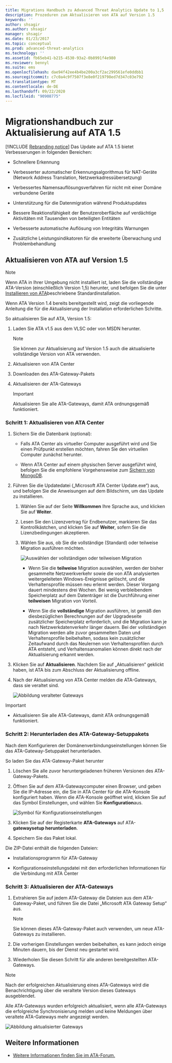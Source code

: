 ```yaml
---
title: Migrations Handbuch zu Advanced Threat Analytics Update to 1,5
description: Prozeduren zum Aktualisieren von ATA auf Version 1.5
keywords: ''
author: shsagir
ms.author: shsagir
manager: shsagir
ms.date: 01/23/2017
ms.topic: conceptual
ms.prod: advanced-threat-analytics
ms.technology: ''
ms.assetid: fb65eb41-b215-4530-93a2-0b8991f4e980
ms.reviewer: bennyl
ms.suite: ems
ms.openlocfilehash: dae94f42ee4b4be200a3cf2ac299561efe0ddbb1
ms.sourcegitcommit: c7c0a4c9f7507f3e8e0f219798ed7d347c03e792
ms.translationtype: MT
ms.contentlocale: de-DE
ms.lasthandoff: 09/22/2020
ms.locfileid: "90908775"
---
```

# <a name="ata-update-to-15-migration-guide"></a>Migrationshandbuch zur Aktualisierung auf ATA 1.5

[!INCLUDE [Rebranding notice](includes/rebranding.md)]
Das Update auf ATA 1.5 bietet Verbesserungen in folgenden Bereichen:

- Schnellere Erkennung

- Verbesserter automatischer Erkennungsalgorithmus für NAT-Geräte (Network Address Translation, Netzwerkadressübersetzung)

- Verbessertes Namensauflösungsverfahren für nicht mit einer Domäne verbundene Geräte

- Unterstützung für die Datenmigration während Produktupdates

- Bessere Reaktionsfähigkeit der Benutzeroberfläche auf verdächtige Aktivitäten mit Tausenden von beteiligten Entitäten

- Verbesserte automatische Auflösung von Integritäts Warnungen

- Zusätzliche Leistungsindikatoren für die erweiterte Überwachung und Problembehandlung

## <a name="updating-ata-to-version-15"></a>Aktualisieren von ATA auf Version 1.5
> [!NOTE]
> Wenn ATA in Ihrer Umgebung nicht installiert ist, laden Sie die vollständige ATA-Version (einschließlich Version 1,5) herunter, und befolgen Sie die unter [Installieren von ATA](install-ata-step1.md)beschriebene Standardinstallation.

Wenn ATA Version 1.4 bereits bereitgestellt wird, zeigt die vorliegende Anleitung die für die Aktualisierung der Installation erforderlichen Schritte.

So aktualisieren Sie auf ATA, Version 1.5:

1. Laden Sie ATA v1.5 aus dem VLSC oder von MSDN herunter.
      > [!NOTE]
      > Sie können zur Aktualisierung auf Version 1.5 auch die aktualisierte vollständige Version von ATA verwenden.


1. Aktualisieren von ATA Center

1. Downloaden des ATA-Gateway-Pakets

1. Aktualisieren der ATA-Gateways

    > [!IMPORTANT]
    > Aktualisieren Sie alle ATA-Gateways, damit ATA ordnungsgemäß funktioniert.

### <a name="step-1-update-the-ata-center"></a>Schritt 1: Aktualisieren von ATA Center

1. Sichern Sie die Datenbank (optional):

    - Falls ATA Center als virtueller Computer ausgeführt wird und Sie einen Prüfpunkt erstellen möchten, fahren Sie den virtuellen Computer zunächst herunter.

    - Wenn ATA Center auf einem physischen Server ausgeführt wird, befolgen Sie die empfohlene Vorgehensweise zum [Sichern von MongoDB](https://docs.mongodb.org/manual/core/backups/).

1. Führen Sie die Updatedatei („Microsoft ATA Center Update.exe“) aus, und befolgen Sie die Anweisungen auf dem Bildschirm, um das Update zu installieren.

    1.  Wählen Sie auf der Seite **Willkommen** Ihre Sprache aus, und klicken Sie auf **Weiter**.

    2.  Lesen Sie den Lizenzvertrag für Endbenutzer, markieren Sie das Kontrollkästchen, und klicken Sie auf **Weiter**, sofern Sie die Lizenzbedingungen akzeptieren.

    3.  Wählen Sie aus, ob Sie die vollständige (Standard) oder teilweise Migration ausführen möchten.

        ![Auswählen der vollständigen oder teilweisen Migration](media/ATA-center-fullpartial.png)

        - Wenn Sie die **teilweise** Migration auswählen, werden der bisher gesammelte Netzwerkverkehr sowie die von ATA analysierten weitergeleiteten Windows-Ereignisse gelöscht, und die Verhaltensprofile müssen neu erlernt werden. Dieser Vorgang dauert mindestens drei Wochen. Bei wenig verbleibendem Speicherplatz auf dem Datenträger ist die Durchführung einer **teilweisen** Migration von Vorteil.

        - Wenn Sie die **vollständige** Migration ausführen, ist gemäß den diesbezüglichen Berechnungen auf der Upgradeseite zusätzlicher Speicherplatz erforderlich, und die Migration kann je nach Netzwerkdatenverkehr länger dauern. Bei der vollständigen Migration werden alle zuvor gesammelten Daten und Verhaltensprofile beibehalten, sodass kein zusätzlicher Zeitaufwand durch das Neulernen von Verhaltensprofilen durch ATA entsteht, und Verhaltensanomalien können direkt nach der Aktualisierung erkannt werden.

1. Klicken Sie auf **Aktualisieren**. Nachdem Sie auf „Aktualisieren“ geklickt haben, ist ATA bis zum Abschluss der Aktualisierung offline.

1. Nach der Aktualisierung von ATA Center melden die ATA-Gateways, dass sie veraltet sind.

    ![Abbildung veralteter Gateways](media/ATA-center-outdated.png)

> [!IMPORTANT]
> - Aktualisieren Sie alle ATA-Gateways, damit ATA ordnungsgemäß funktioniert.

### <a name="step-2-download-the-ata-gateway-setup-package"></a>Schritt 2: Herunterladen des ATA-Gateway-Setuppakets
Nach dem Konfigurieren der Domänenverbindungseinstellungen können Sie das ATA-Gateway-Setuppaket herunterladen.

So laden Sie das ATA-Gateway-Paket herunter

1. Löschen Sie alle zuvor heruntergeladenen früheren Versionen des ATA-Gateway-Pakets.

1. Öffnen Sie auf dem ATA-Gatewaycomputer einen Browser, und geben Sie die IP-Adresse ein, die Sie in ATA Center für die ATA-Konsole konfiguriert haben. Wenn die ATA-Konsole geöffnet wird, klicken Sie auf das Symbol Einstellungen, und wählen Sie **Konfiguration**aus.

    ![Symbol für Konfigurationseinstellungen](media/ATA-config-icon.png)

1. Klicken Sie auf der Registerkarte **ATA-Gateways** auf ATA- **gatewaysetup herunterladen**.

1. Speichern Sie das Paket lokal.

Die ZIP-Datei enthält die folgenden Dateien:

- Installationsprogramm für ATA-Gateway

- Konfigurationseinstellungsdatei mit den erforderlichen Informationen für die Verbindung mit ATA Center

### <a name="step-3-update-the-ata-gateways"></a>Schritt 3: Aktualisieren der ATA-Gateways

1. Extrahieren Sie auf jedem ATA-Gateway die Dateien aus dem ATA-Gateway-Paket, und führen Sie die Datei „Microsoft ATA Gateway Setup“ aus.

    > [!NOTE]
    > Sie können dieses ATA-Gateway-Paket auch verwenden, um neue ATA-Gateways zu installieren.

1. Die vorherigen Einstellungen werden beibehalten, es kann jedoch einige Minuten dauern, bis der Dienst neu gestartet wird.

1. Wiederholen Sie diesen Schritt für alle anderen bereitgestellten ATA-Gateways.

> [!NOTE]
> Nach der erfolgreichen Aktualisierung eines ATA-Gateways wird die Benachrichtigung über die veraltete Version dieses Gateways ausgeblendet.

Alle ATA-Gateways wurden erfolgreich aktualisiert, wenn alle ATA-Gateways die erfolgreiche Synchronisierung melden und keine Meldungen über veraltete ATA-Gateways mehr angezeigt werden.

![Abbildung aktualisierter Gateways](media/ATA-gw-updated.png)

## <a name="see-also"></a>Weitere Informationen

- [Weitere Informationen finden Sie im ATA-Forum.](https://social.technet.microsoft.com/Forums/security/home?forum=mata)
